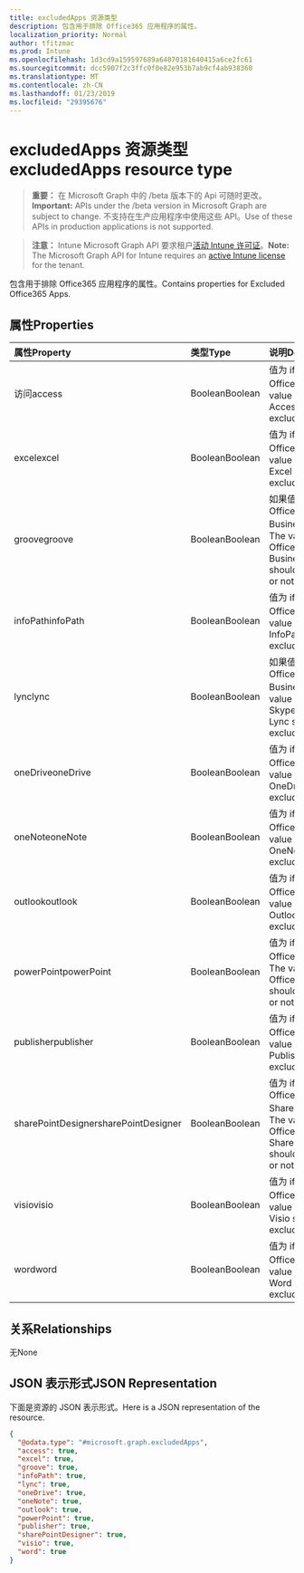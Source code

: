 ```yaml
---
title: excludedApps 资源类型
description: 包含用于排除 Office365 应用程序的属性。
localization_priority: Normal
author: tfitzmac
ms.prod: Intune
ms.openlocfilehash: 1d3cd9a159597689a64070181640415a6ce2fc61
ms.sourcegitcommit: dcc5907f2c3ffc0f0e82e953b7ab9cf4ab938360
ms.translationtype: MT
ms.contentlocale: zh-CN
ms.lasthandoff: 01/23/2019
ms.locfileid: "29395676"
---
```

# <a name="excludedapps-resource-type"></a><span data-ttu-id="921eb-103">excludedApps 资源类型</span><span class="sxs-lookup"><span data-stu-id="921eb-103">excludedApps resource type</span></span>

> <span data-ttu-id="921eb-104">**重要：** 在 Microsoft Graph 中的 /beta 版本下的 Api 可随时更改。</span><span class="sxs-lookup"><span data-stu-id="921eb-104">**Important:** APIs under the /beta version in Microsoft Graph are subject to change.</span></span> <span data-ttu-id="921eb-105">不支持在生产应用程序中使用这些 API。</span><span class="sxs-lookup"><span data-stu-id="921eb-105">Use of these APIs in production applications is not supported.</span></span>

> <span data-ttu-id="921eb-106">**注意：** Intune Microsoft Graph API 要求租户[活动 Intune 许可证](https://go.microsoft.com/fwlink/?linkid=839381)。</span><span class="sxs-lookup"><span data-stu-id="921eb-106">**Note:** The Microsoft Graph API for Intune requires an [active Intune license](https://go.microsoft.com/fwlink/?linkid=839381) for the tenant.</span></span>

<span data-ttu-id="921eb-107">包含用于排除 Office365 应用程序的属性。</span><span class="sxs-lookup"><span data-stu-id="921eb-107">Contains properties for Excluded Office365 Apps.</span></span>

## <a name="properties"></a><span data-ttu-id="921eb-108">属性</span><span class="sxs-lookup"><span data-stu-id="921eb-108">Properties</span></span>
|<span data-ttu-id="921eb-109">属性</span><span class="sxs-lookup"><span data-stu-id="921eb-109">Property</span></span>|<span data-ttu-id="921eb-110">类型</span><span class="sxs-lookup"><span data-stu-id="921eb-110">Type</span></span>|<span data-ttu-id="921eb-111">说明</span><span class="sxs-lookup"><span data-stu-id="921eb-111">Description</span></span>|
|:---|:---|:---|
|<span data-ttu-id="921eb-112">访问</span><span class="sxs-lookup"><span data-stu-id="921eb-112">access</span></span>|<span data-ttu-id="921eb-113">Boolean</span><span class="sxs-lookup"><span data-stu-id="921eb-113">Boolean</span></span>|<span data-ttu-id="921eb-114">值为 if 或不应排除 MS Office Access。</span><span class="sxs-lookup"><span data-stu-id="921eb-114">The value for if MS Office Access should be excluded or not.</span></span>|
|<span data-ttu-id="921eb-115">excel</span><span class="sxs-lookup"><span data-stu-id="921eb-115">excel</span></span>|<span data-ttu-id="921eb-116">Boolean</span><span class="sxs-lookup"><span data-stu-id="921eb-116">Boolean</span></span>|<span data-ttu-id="921eb-117">值为 if 或不应排除 MS Office Excel。</span><span class="sxs-lookup"><span data-stu-id="921eb-117">The value for if MS Office Excel should be excluded or not.</span></span>|
|<span data-ttu-id="921eb-118">groove</span><span class="sxs-lookup"><span data-stu-id="921eb-118">groove</span></span>|<span data-ttu-id="921eb-119">Boolean</span><span class="sxs-lookup"><span data-stu-id="921eb-119">Boolean</span></span>|<span data-ttu-id="921eb-120">如果值或不应排除 MS Office OneDrive for Business 的 Groove。</span><span class="sxs-lookup"><span data-stu-id="921eb-120">The value for if MS Office OneDrive for Business - Groove should be excluded or not.</span></span>|
|<span data-ttu-id="921eb-121">infoPath</span><span class="sxs-lookup"><span data-stu-id="921eb-121">infoPath</span></span>|<span data-ttu-id="921eb-122">Boolean</span><span class="sxs-lookup"><span data-stu-id="921eb-122">Boolean</span></span>|<span data-ttu-id="921eb-123">值为 if 或不应排除 MS Office InfoPath。</span><span class="sxs-lookup"><span data-stu-id="921eb-123">The value for if MS Office InfoPath should be excluded or not.</span></span>|
|<span data-ttu-id="921eb-124">lync</span><span class="sxs-lookup"><span data-stu-id="921eb-124">lync</span></span>|<span data-ttu-id="921eb-125">Boolean</span><span class="sxs-lookup"><span data-stu-id="921eb-125">Boolean</span></span>|<span data-ttu-id="921eb-126">如果值或不应排除 MS Office Skype for Business-Lync。</span><span class="sxs-lookup"><span data-stu-id="921eb-126">The value for if MS Office Skype for Business - Lync should be excluded or not.</span></span>|
|<span data-ttu-id="921eb-127">oneDrive</span><span class="sxs-lookup"><span data-stu-id="921eb-127">oneDrive</span></span>|<span data-ttu-id="921eb-128">Boolean</span><span class="sxs-lookup"><span data-stu-id="921eb-128">Boolean</span></span>|<span data-ttu-id="921eb-129">值为 if 或不应排除 MS Office OneDrive。</span><span class="sxs-lookup"><span data-stu-id="921eb-129">The value for if MS Office OneDrive should be excluded or not.</span></span>|
|<span data-ttu-id="921eb-130">oneNote</span><span class="sxs-lookup"><span data-stu-id="921eb-130">oneNote</span></span>|<span data-ttu-id="921eb-131">Boolean</span><span class="sxs-lookup"><span data-stu-id="921eb-131">Boolean</span></span>|<span data-ttu-id="921eb-132">值为 if 或不应排除 MS Office OneNote。</span><span class="sxs-lookup"><span data-stu-id="921eb-132">The value for if MS Office OneNote should be excluded or not.</span></span>|
|<span data-ttu-id="921eb-133">outlook</span><span class="sxs-lookup"><span data-stu-id="921eb-133">outlook</span></span>|<span data-ttu-id="921eb-134">Boolean</span><span class="sxs-lookup"><span data-stu-id="921eb-134">Boolean</span></span>|<span data-ttu-id="921eb-135">值为 if 或不应排除 MS Office Outlook。</span><span class="sxs-lookup"><span data-stu-id="921eb-135">The value for if MS Office Outlook should be excluded or not.</span></span>|
|<span data-ttu-id="921eb-136">powerPoint</span><span class="sxs-lookup"><span data-stu-id="921eb-136">powerPoint</span></span>|<span data-ttu-id="921eb-137">Boolean</span><span class="sxs-lookup"><span data-stu-id="921eb-137">Boolean</span></span>|<span data-ttu-id="921eb-138">值为 if 或不应排除 MS Office PowerPoint。</span><span class="sxs-lookup"><span data-stu-id="921eb-138">The value for if MS Office PowerPoint should be excluded or not.</span></span>|
|<span data-ttu-id="921eb-139">publisher</span><span class="sxs-lookup"><span data-stu-id="921eb-139">publisher</span></span>|<span data-ttu-id="921eb-140">Boolean</span><span class="sxs-lookup"><span data-stu-id="921eb-140">Boolean</span></span>|<span data-ttu-id="921eb-141">值为 if 或不应排除 MS Office Publisher。</span><span class="sxs-lookup"><span data-stu-id="921eb-141">The value for if MS Office Publisher should be excluded or not.</span></span>|
|<span data-ttu-id="921eb-142">sharePointDesigner</span><span class="sxs-lookup"><span data-stu-id="921eb-142">sharePointDesigner</span></span>|<span data-ttu-id="921eb-143">Boolean</span><span class="sxs-lookup"><span data-stu-id="921eb-143">Boolean</span></span>|<span data-ttu-id="921eb-144">值为 if 或不应排除 MS Office SharePointDesigner。</span><span class="sxs-lookup"><span data-stu-id="921eb-144">The value for if MS Office SharePointDesigner should be excluded or not.</span></span>|
|<span data-ttu-id="921eb-145">visio</span><span class="sxs-lookup"><span data-stu-id="921eb-145">visio</span></span>|<span data-ttu-id="921eb-146">Boolean</span><span class="sxs-lookup"><span data-stu-id="921eb-146">Boolean</span></span>|<span data-ttu-id="921eb-147">值为 if 或不应排除 MS Office Visio。</span><span class="sxs-lookup"><span data-stu-id="921eb-147">The value for if MS Office Visio should be excluded or not.</span></span>|
|<span data-ttu-id="921eb-148">word</span><span class="sxs-lookup"><span data-stu-id="921eb-148">word</span></span>|<span data-ttu-id="921eb-149">Boolean</span><span class="sxs-lookup"><span data-stu-id="921eb-149">Boolean</span></span>|<span data-ttu-id="921eb-150">值为 if 或不应排除 MS Office Word。</span><span class="sxs-lookup"><span data-stu-id="921eb-150">The value for if MS Office Word should be excluded or not.</span></span>|

## <a name="relationships"></a><span data-ttu-id="921eb-151">关系</span><span class="sxs-lookup"><span data-stu-id="921eb-151">Relationships</span></span>
<span data-ttu-id="921eb-152">无</span><span class="sxs-lookup"><span data-stu-id="921eb-152">None</span></span>

## <a name="json-representation"></a><span data-ttu-id="921eb-153">JSON 表示形式</span><span class="sxs-lookup"><span data-stu-id="921eb-153">JSON Representation</span></span>
<span data-ttu-id="921eb-154">下面是资源的 JSON 表示形式。</span><span class="sxs-lookup"><span data-stu-id="921eb-154">Here is a JSON representation of the resource.</span></span>
<!-- {
  "blockType": "resource",
  "@odata.type": "microsoft.graph.excludedApps"
}
-->
``` json
{
  "@odata.type": "#microsoft.graph.excludedApps",
  "access": true,
  "excel": true,
  "groove": true,
  "infoPath": true,
  "lync": true,
  "oneDrive": true,
  "oneNote": true,
  "outlook": true,
  "powerPoint": true,
  "publisher": true,
  "sharePointDesigner": true,
  "visio": true,
  "word": true
}
```




